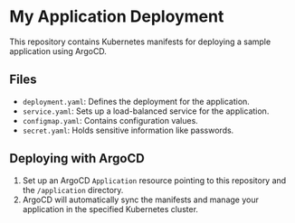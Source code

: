 # My Application Deployment

This repository contains Kubernetes manifests for deploying a sample application using ArgoCD.

## Files
- `deployment.yaml`: Defines the deployment for the application.
- `service.yaml`: Sets up a load-balanced service for the application.
- `configmap.yaml`: Contains configuration values.
- `secret.yaml`: Holds sensitive information like passwords.

## Deploying with ArgoCD
1. Set up an ArgoCD `Application` resource pointing to this repository and the `/application` directory.
2. ArgoCD will automatically sync the manifests and manage your application in the specified Kubernetes cluster.

